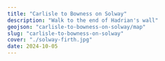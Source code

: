 ```yaml
---
title: "Carlisle to Bowness on Solway"
description: "Walk to the end of Hadrian's wall"
geojson: "carlisle-to-bowness-on-solway/map"
slug: "carlisle-to-bowness-on-solway"
cover: "./solway-firth.jpg"
date: 2024-10-05
---
```

